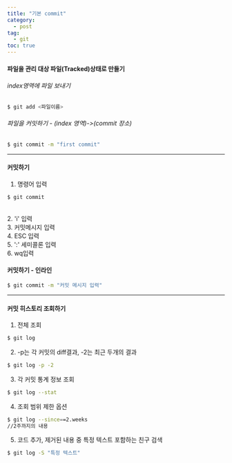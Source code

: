 ```yaml
---
title: "기본 commit"
category:
  - post
tag:
  - git
toc: true
---
```



#### 파일을 관리 대상 파일(Tracked)상태로 만들기 <br>
###### index영역에 파일 보내기<br>
```bash
$ git add <파일이름>
```
###### 파일을 커밋하기 -  (index 영역)->(commit 장소)<br>
```bash
$ git commit -m "first commit"
```
- - -
#### 커밋하기<br>
1. 명령어 입력<br>
```bash
$ git commit
```
<br>
2. 'i' 입력<br>
3. 커밋메시지 입력<br>
4. ESC 입력<br>
5. ':' 세미콜론 입력<br>
6. wq입력<br>

#### 커밋하기 - 인라인
```bash
$ git commit -m "커밋 메시지 입력"
```

- - -
#### 커밋 히스토리 조회하기
1. 전체 조회
```bash
$ git log
```

2. -p는 각 커밋의 diff결과, -2는 최근 두개의 결과
```bash
$ git log -p -2
```

3. 각 커밋 통계 정보 조회
```bash
$ git log --stat
```

4. 조회 범위 제한 옵션
```bash
$ git log --since==2.weeks
//2주까지의 내용
```

5. 코드 추가, 제거된 내용 중 특정 텍스트 포함하는 친구 검색
```bash
$ git log -S "특정 텍스트"
```

